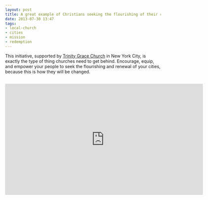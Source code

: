 ```yaml
---
layout: post
title: A great example of Christians seeking the flourishing of their cities
date: 2013-07-30 13:47
tags:
- local-church
- cities
- mission
- redemption
---
```

This initiative, supported by [Trinity Grace Church](http://trinitygracechurch.com/) in New York City, is exactly the type of thing churches need to get behind. Encourage, equip, and empower your people to seek the flourishing and renewal of your cities, because this is how they will be changed.<br><br>

<iframe src="http://player.vimeo.com/video/65329676" width="640" height="360" frameborder="0" webkitAllowFullScreen mozallowfullscreen allowFullScreen></iframe><br><br>
